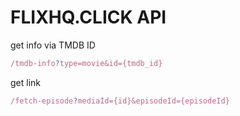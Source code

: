# FLIXHQ.CLICK API

get info via TMDB ID
```ts
/tmdb-info?type=movie&id={tmdb_id}
```

get link
```ts
/fetch-episode?mediaId={id}&episodeId={episodeId}
```
